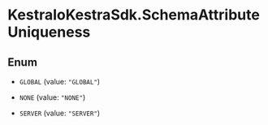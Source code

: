 # KestraIoKestraSdk.SchemaAttributeUniqueness

## Enum


* `GLOBAL` (value: `"GLOBAL"`)

* `NONE` (value: `"NONE"`)

* `SERVER` (value: `"SERVER"`)


